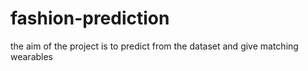 # fashion-prediction
the aim of the project is to predict from the dataset and give matching wearables
